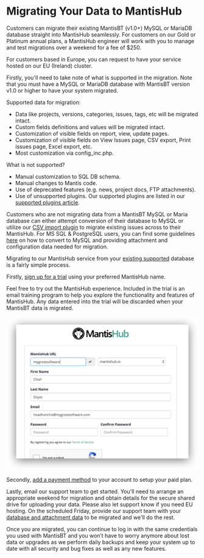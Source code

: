 # Migrating Your Data to MantisHub

Customers can migrate their existing MantisBT (v1.0+) MySQL or MariaDB database straight into MantisHub seamlessly. For customers on our Gold or Platinum annual plans, a MantisHub engineer will work with you to manage and test migrations over a weekend for a fee of $250.

For customers based in Europe, you can request to have your service hosted on our EU (Ireland) cluster. 

Firstly, you'll need to take note of what is supported in the migration. Note that you must have a MySQL or MariaDB database with MantisBT version v1.0 or higher to have your system migrated.

Supported data for migration:

- Data like projects, versions, categories, issues, tags, etc will be migrated intact.
- Custom fields definitions and values will be migrated intact.
- Customization of visible fields on report, view, update pages.
- Customization of visible fields on View Issues page, CSV export, Print issues page, Excel export, etc.
- Most customization via config_inc.php.

What is not supported?

- Manual customization to SQL DB schema.
- Manual changes to Mantis code.
- Use of deprecated features (e.g. news, project docs, FTP attachments).
- Use of unsupported plugins. Our supported plugins are listed in our [supported plugins article](/customizations/plugins).

Customers who are not migrating data from a MantisBT MySQL or Maria database can either attempt conversion of their database to MySQL or utilize our [CSV import plugin](/import_export/importing) to migrate existing issues across to their MantisHub. For MS SQL & PostgreSQL users, you can find some guidelines [here](/migrating_to_mh/ms_sql) on how to convert to MySQL and providing attachment and configuration data needed for migration. 

Migrating to our MantisHub service from your [existing supported](/migrating_to_mh/prep_data) database is a fairly simple process.

Firstly, [sign up for a trial](https://www.mantishub.com/signup/platinum) using your preferred MantisHub name.  

Feel free to try out the MantisHub experience. Included in the trial is an email training program to help you explore the functionality and features of MantisHub. Any data entered into the trial will be discarded when your MantisBT data is migrated.

![](./images/migrate_data_1.png)

Secondly, [add a payment method](/plans_billing/adding) to your account to setup your paid plan.

 

Lastly, email our support team to get started. You'll need to arrange an appropriate weekend for migration and obtain details for the secure shared drive for uploading your data. Please also let support know if you need EU hosting. On the scheduled Friday, provide our support team with your [database and attachment data](/migrating_to_mh/prep_data) to be migrated and we'll do the rest.

Once you are migrated, you can continue to log in with the same credentials you used with MantisBT and you won’t have to worry anymore about lost data or upgrades as we perform daily backups and keep your system up to date with all security and bug fixes as well as any new features. 
